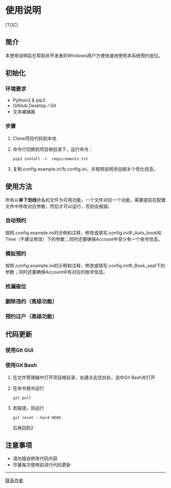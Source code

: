 # 使用说明

[TOC]

## 简介

本使用说明旨在帮助非开发者的Windows用户方便快速地使用本系统预约座位。

## 初始化

### 环境要求

- Python3 & pip3
- GitHub Desktop / Git
- 文本编辑器

### 步骤

1. Clone项目代码到本地

2. 命令行切换到项目根目录下，运行命令：

   `pip3 install -r  requirements.txt`

3. 复制.config.example.ini为.config.ini，并按照说明添加相关个性化信息。

## 使用方法

所有以**单下划线**命名的文件为可用功能，一个文件对应一个功能，需要提前在配置文件中修改对应参数，然后才可以运行，否则会报错。

### 自动预约 

按照.config.example.ini的示例和注释，修改或填写.config.ini中_Auto_book和Time（不建议修改）下的参数；同时还要确保Account中至少有一个账号信息。

### 模拟预约

按照.config.example.ini的示例和注释，修改或填写.config.ini中_Book_seat下的参数；同时还要确保Account中有对应的账号信息。

### 捡漏座位

### 删除违约（高级功能）

### 预约过户（高级功能）

## 代码更新

### 使用Git GUI

### 使用Git Bash

1. 在文件管理器中打开项目根目录，右键点击空白处，选中Git Bash并打开

2. 在命令框中运行

   `git pull`

3. 若报错，则运行

   `git reset --hard HEAD`

   后再回到2

## 注意事项

- 请勿擅自修改代码内容
- 尽量每次使用前进行代码更新

------

[联系作者](mailto:code@defjia.top)